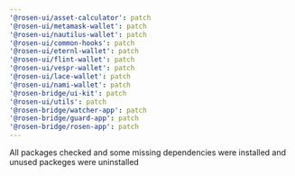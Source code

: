 ```yaml
---
'@rosen-ui/asset-calculator': patch
'@rosen-ui/metamask-wallet': patch
'@rosen-ui/nautilus-wallet': patch
'@rosen-ui/common-hooks': patch
'@rosen-ui/eternl-wallet': patch
'@rosen-ui/flint-wallet': patch
'@rosen-ui/vespr-wallet': patch
'@rosen-ui/lace-wallet': patch
'@rosen-ui/nami-wallet': patch
'@rosen-bridge/ui-kit': patch
'@rosen-ui/utils': patch
'@rosen-bridge/watcher-app': patch
'@rosen-bridge/guard-app': patch
'@rosen-bridge/rosen-app': patch
---
```


All packages checked and some missing dependencies were installed and unused packeges were uninstalled
